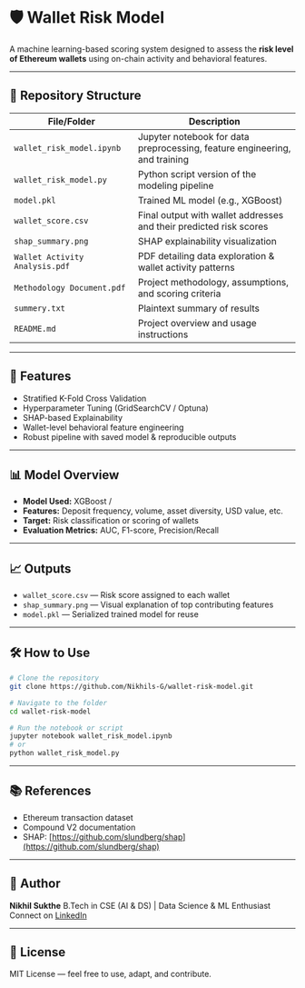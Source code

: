 

# 🛡️ Wallet Risk Model

A machine learning-based scoring system designed to assess the **risk level of Ethereum wallets** using on-chain activity and behavioral features.

---

## 📂 Repository Structure

| File/Folder               | Description                                                                 |
|---------------------------|-----------------------------------------------------------------------------|
| `wallet_risk_model.ipynb` | Jupyter notebook for data preprocessing, feature engineering, and training |
| `wallet_risk_model.py`    | Python script version of the modeling pipeline                             |
| `model.pkl`               | Trained ML model (e.g., XGBoost)                                           |
| `wallet_score.csv`        | Final output with wallet addresses and their predicted risk scores         |
| `shap_summary.png`        | SHAP explainability visualization                                          |
| `Wallet Activity Analysis.pdf` | PDF detailing data exploration & wallet activity patterns             |
| `Methodology Document.pdf`| Project methodology, assumptions, and scoring criteria                     |
| `summery.txt`             | Plaintext summary of results                                               |
| `README.md`               | Project overview and usage instructions                                    |

---

## 🚀 Features

- Stratified K-Fold Cross Validation
- Hyperparameter Tuning (GridSearchCV / Optuna)
- SHAP-based Explainability
- Wallet-level behavioral feature engineering
- Robust pipeline with saved model & reproducible outputs

---

## 📊 Model Overview

- **Model Used:** XGBoost /
- **Features:** Deposit frequency, volume, asset diversity, USD value, etc.
- **Target:** Risk classification or scoring of wallets
- **Evaluation Metrics:** AUC, F1-score, Precision/Recall

---

## 📈 Outputs

- `wallet_score.csv` — Risk score assigned to each wallet
- `shap_summary.png` — Visual explanation of top contributing features
- `model.pkl` — Serialized trained model for reuse

---

## 🛠️ How to Use

```bash
# Clone the repository
git clone https://github.com/Nikhils-G/wallet-risk-model.git

# Navigate to the folder
cd wallet-risk-model

# Run the notebook or script
jupyter notebook wallet_risk_model.ipynb
# or
python wallet_risk_model.py
````

---

## 📚 References

* Ethereum transaction dataset
* Compound V2 documentation
* SHAP: [https://github.com/slundberg/shap](https://github.com/slundberg/shap)

---

## 🧠 Author

**Nikhil Sukthe**
B.Tech in CSE (AI & DS) | Data Science & ML Enthusiast
Connect on [LinkedIn](https://www.linkedin.com/in/nikhil-sukthe)

---

## 📄 License

MIT License — feel free to use, adapt, and contribute.

```



